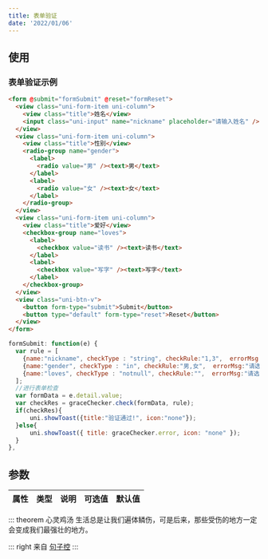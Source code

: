 ```yaml
---
title: 表单验证
date: '2022/01/06'
---
```


## 使用

### 表单验证示例

``` html
<form @submit="formSubmit" @reset="formReset">
  <view class="uni-form-item uni-column">
    <view class="title">姓名</view>
    <input class="uni-input" name="nickname" placeholder="请输入姓名" />
  </view>
  <view class="uni-form-item uni-column">
    <view class="title">性别</view>
    <radio-group name="gender">
      <label>
        <radio value="男" /><text>男</text>
      </label>
      <label>
        <radio value="女" /><text>女</text>
      </label>
    </radio-group>
  </view>
  <view class="uni-form-item uni-column">
    <view class="title">爱好</view>
    <checkbox-group name="loves">
      <label>
        <checkbox value="读书" /><text>读书</text>
      </label>
      <label>
        <checkbox value="写字" /><text>写字</text>
      </label>
    </checkbox-group>
  </view>
  <view class="uni-btn-v">
    <button form-type="submit">Submit</button>
    <button type="default" form-type="reset">Reset</button>
  </view>
</form>
```

``` js
formSubmit: function(e) {
  var rule = [
    {name:"nickname", checkType : "string", checkRule:"1,3",  errorMsg:"姓名应为1-3个字符"},
    {name:"gender", checkType : "in", checkRule:"男,女",  errorMsg:"请选择性别"},
    {name:"loves", checkType : "notnull", checkRule:"",  errorMsg:"请选择爱好"}
  ];
  //进行表单检查
  var formData = e.detail.value;
  var checkRes = graceChecker.check(formData, rule);
  if(checkRes){
      uni.showToast({title:"验证通过!", icon:"none"});
  }else{
      uni.showToast({ title: graceChecker.error, icon: "none" });
  }
},
```

## 参数

| 属性   |  类型 |   说明   | 可选值 | 默认值  |
|:------:|:----:|:-------:| :-----: | :-----:  |





::: theorem 心灵鸡汤
生活总是让我们遍体鳞伤，可是后来，那些受伤的地方一定会变成我们最强壮的地方。

::: right
来自 [句子控](https://www.juzikong.com/tags/%E5%8A%B1%E5%BF%97)
:::